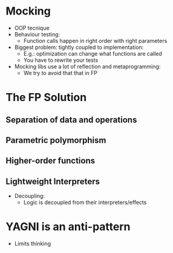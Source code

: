 # Mocking

- OOP tecnique
- Behaviour testing:
    - Function calls happen in right order with right parameters
- Biggest problem: tightly coupled to implementation:
    - E.g.: optimization can change what functions are called
    - You have to rewrite your tests
- Mocking libs use a lot of reflection and metaprogramming:
    - We try to avoid that that in FP

# The FP Solution

## Separation of data and operations

## Parametric polymorphism

## Higher-order functions

## Lightweight Interpreters

- Decoupling:
    - Logic is decoupled from their interpreters/effects


# YAGNI is an anti-pattern

- Limits thinking

